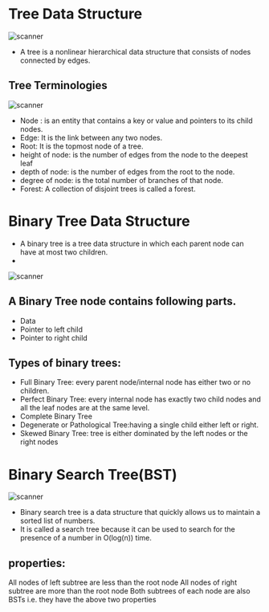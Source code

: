 # Tree Data Structure

![scanner](https://media.geeksforgeeks.org/wp-content/cdn-uploads/binary-tree-to-DLL.png)

- A tree is a nonlinear hierarchical data structure that consists of nodes connected by edges.

## Tree Terminologies
![scanner](https://miro.medium.com/max/1194/1*ziYvZzrttFYMXkkV9u66jw.png)

- Node : is an entity that contains a key or value and pointers to its child nodes.
- Edge: It is the link between any two nodes.
- Root: It is the topmost node of a tree.
-  height of node: is the number of edges from the node to the deepest leaf
- depth of node: is the number of edges from the root to the node.
-  degree of node: is the total number of branches of that node.
-  Forest: A collection of disjoint trees is called a forest.

# Binary Tree Data Structure
- A binary tree is a tree data structure in which each parent node can have at most two children.
- 
![scanner](https://cdn.programiz.com/sites/tutorial2program/files/binary-tree_0.png)

## A Binary Tree node contains following parts.
- Data
- Pointer to left child
- Pointer to right child

## Types of binary trees:
- Full Binary Tree: every parent node/internal node has either two or no children.
- Perfect Binary Tree: every internal node has exactly two child nodes and all the leaf nodes are at the same level.
- Complete Binary Tree
- Degenerate or Pathological Tree:having a single child either left or right.
- Skewed Binary Tree: tree is either dominated by the left nodes or the right nodes

# Binary Search Tree(BST)
![scanner](https://www.gatevidyalay.com/wp-content/uploads/2018/07/Binary-Search-Tree-Example.png)

- Binary search tree is a data structure that quickly allows us to maintain a sorted list of numbers.
- It is called a search tree because it can be used to search for the presence of a number in O(log(n)) time.

## properties:
All nodes of left subtree are less than the root node
All nodes of right subtree are more than the root node
Both subtrees of each node are also BSTs i.e. they have the above two properties





